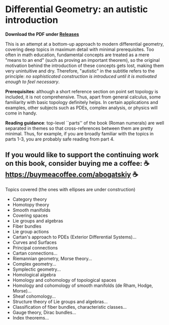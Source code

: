 # Differential Geometry: an autistic introduction

**Download the PDF under [Releases](https://github.com/abogatskiy/Geometry-Autistic-Intro/releases)**

This is an attempt at a bottom-up approach to modern differential geometry, covering deep topics in maximum detail with minimal prerequisites. Too often in math education, fundamental concepts are treated as a mere "means to an end" (such as proving an important theorem), so the original motivation behind the introduction of these concepts gets lost, making them very unintuitive and dry. Therefore, "autistic" in the subtitle refers to the principle: *no sophisticated construction is introduced until it is motivated enough to feel necessary*.

**Prerequisites**: although a short reference section on point set topology is included, it is not comprehensive. Thus, apart from general calculus, some familiarity with basic topology definitely helps. In certain applications and examples, other subjects such as PDEs, complex analysis, or physics will come in handy.

**Reading guidance**: top-level ``parts'' of the book (Roman numerals) are well separated in themes so that cross-references between them are pretty minimal. Thus, for example, if you are broadly familiar with the topics in parts 1-3, you are probably safe reading from part 4.


##    If you would like to support the continuing work on this book, consider buying me a coffee:  ☕ https://buymeacoffee.com/abogatskiy ☕

Topics covered (the ones with ellipses are under construction)
* Category theory
* Homotopy theory
* Smooth manifolds
* Covering spaces
* Lie groups and algebras
* Fiber bundles
* Lie group actions
* Cartan's approach to PDEs (Exterior Differential Systems)...
* Curves and Surfaces
* Principal connections
* Cartan connections...
* Riemannian geometry, Morse theory...
* Complex geometry...
* Symplectic geometry...
* Homological algebra
* Homology and cohomology of topological spaces
* Homology and cohomology of smooth manifolds (de Rham, Hodge, Morse)...
* Sheaf cohomology...
* Structure theory of Lie groups and algebras...
* Classification of fiber bundles, characteristic classes...
* Gauge theory, Dirac bundles...
* Index theorems...
